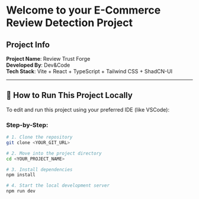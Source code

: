# Welcome to your E-Commerce Review Detection Project

## Project Info

**Project Name**: Review Trust Forge  
**Developed By**: Dev&Code  
**Tech Stack**: Vite + React + TypeScript + Tailwind CSS + ShadCN-UI

---

## 🔧 How to Run This Project Locally

To edit and run this project using your preferred IDE (like VSCode):

### Step-by-Step:

```sh
# 1. Clone the repository
git clone <YOUR_GIT_URL>

# 2. Move into the project directory
cd <YOUR_PROJECT_NAME>

# 3. Install dependencies
npm install

# 4. Start the local development server
npm run dev
